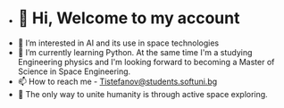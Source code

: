 - # 👋 Hi, Welcome to my account
- 👀 I’m interested in AI and its use in space technologies
- 🌱 I’m currently learning Python. At the same time I'm a studying Engineering physics and I'm looking forward to becoming a Master of Science in Space Engineering.
- 📫 How to reach me - Tistefanov@students.softuni.bg
- :rocket: The only way to unite humanity is through active space exploring. 

<!---
Todor-Stefanov/Todor-Stefanov is a ✨ special ✨ repository because its `README.md` (this file) appears on your GitHub profile.
You can click the Preview link to take a look at your changes.
--->
